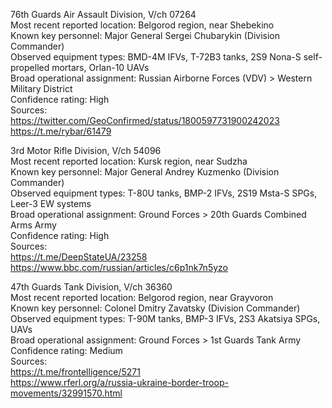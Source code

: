 76th Guards Air Assault Division, V/ch 07264  
Most recent reported location: Belgorod region, near Shebekino  
Known key personnel: Major General Sergei Chubarykin (Division Commander)  
Observed equipment types: BMD-4M IFVs, T-72B3 tanks, 2S9 Nona-S self-propelled mortars, Orlan-10 UAVs  
Broad operational assignment: Russian Airborne Forces (VDV) > Western Military District  
Confidence rating: High  
Sources:  
https://twitter.com/GeoConfirmed/status/1800597731900242023  
https://t.me/rybar/61479  

3rd Motor Rifle Division, V/ch 54096  
Most recent reported location: Kursk region, near Sudzha  
Known key personnel: Major General Andrey Kuzmenko (Division Commander)  
Observed equipment types: T-80U tanks, BMP-2 IFVs, 2S19 Msta-S SPGs, Leer-3 EW systems  
Broad operational assignment: Ground Forces > 20th Guards Combined Arms Army  
Confidence rating: High  
Sources:  
https://t.me/DeepStateUA/23258  
https://www.bbc.com/russian/articles/c6p1nk7n5yzo  

47th Guards Tank Division, V/ch 36360  
Most recent reported location: Belgorod region, near Grayvoron  
Known key personnel: Colonel Dmitry Zavatsky (Division Commander)  
Observed equipment types: T-90M tanks, BMP-3 IFVs, 2S3 Akatsiya SPGs, UAVs  
Broad operational assignment: Ground Forces > 1st Guards Tank Army  
Confidence rating: Medium  
Sources:  
https://t.me/frontelligence/5271  
https://www.rferl.org/a/russia-ukraine-border-troop-movements/32991570.html
